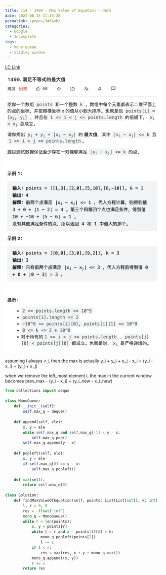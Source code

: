 ```yaml
---
title: 114 - 1499 - Max Value of Equation - Hard
date: 2022-08-15 11:19:28
permalink: /pages/3454eb/
categories:
  - Google
  - Incomplete
tags:
  - mono queue
  - sliding window
---
```


[LC Link](https://leetcode.cn/problems/max-value-of-equation/)

![](https://raw.githubusercontent.com/emmableu/image/master/202208201224582.png)


assuming i always < j, then the max is actually y_i + y_j + x_j - x_i = (y_i - x_i) + (y_j + x_j)

when we remove the left_most element i, the max in the current window becomes
prev_max - (y_i - x_i) + (y_i_new - x_i_new)

```python
from collections import deque

class MonoQueue:
	def __init__(self):
		self.max_q = deque()

	def append(self, ele):
		x, y = ele
		while self.max_q and self.max_q[-1] < y - x:
			self.max_q.pop()
		self.max_q.append(y - x)

	def popleft(self, ele):
		x, y = ele
		if self.max_q[0] == y - x:
			self.max_q.popleft()

	def max(self):
		return self.max_q[0]

class Solution:
	def findMaxValueOfEquation(self, points: List[List[int]], k: int) -> int:
		l, r = 0, 0
		res = -float('inf')
		mono_q = MonoQueue()
		while r < len(points):
			x, y = points[r]
			while l < r and x - points[l][0] > k:
				mono_q.popleft(points[l])
				l += 1
			if l < r:
				res = max(res, x + y + mono_q.max())
			mono_q.append((x, y))
			r += 1
		return res
```